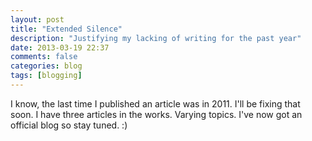 ```yaml
---
layout: post
title: "Extended Silence"
description: "Justifying my lacking of writing for the past year"
date: 2013-03-19 22:37
comments: false
categories: blog
tags: [blogging]
---
```


I know, the last time I published an article was in 2011. I'll be fixing that soon. I have three articles in the works. Varying topics. I've now got an official blog so stay tuned. :) 